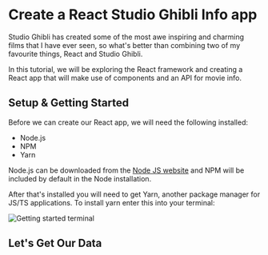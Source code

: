 # Create a React Studio Ghibli Info app

Studio Ghibli has created some of the most awe inspiring and charming films that I have ever seen, so what's better than combining two of my
favourite things, React and Studio Ghibli.

In this tutorial, we will be exploring the React framework and creating a React app that will make use of components and an API for movie info.

## Setup & Getting Started

Before we can create our React app, we will need the following installed:

- Node.js
- NPM
- Yarn

Node.js can be downloaded from the [Node JS website](https://nodejs.org/en/) and NPM will be included by default in the Node installation.

After that's installed you will need to get Yarn, another package manager for JS/TS applications. To install yarn enter this into your terminal:

![Getting started terminal](https://i.ibb.co/8gW1knY/carbon-1.png)

## Let's Get Our Data
